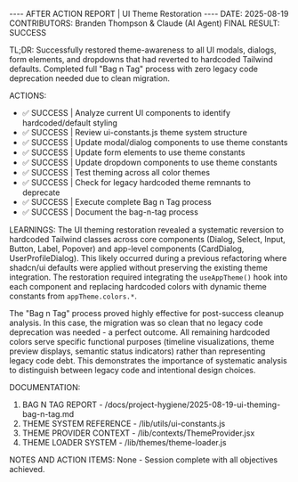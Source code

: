 ---- AFTER ACTION REPORT | UI Theme Restoration ----
DATE: 2025-08-19
CONTRIBUTORS: Branden Thompson & Claude (AI Agent)
FINAL RESULT: SUCCESS

TL;DR: Successfully restored theme-awareness to all UI modals, dialogs, form elements, and dropdowns that had reverted to hardcoded Tailwind defaults. Completed full "Bag n Tag" process with zero legacy code deprecation needed due to clean migration.

ACTIONS:
- ✅ SUCCESS | Analyze current UI components to identify hardcoded/default styling
- ✅ SUCCESS | Review ui-constants.js theme system structure  
- ✅ SUCCESS | Update modal/dialog components to use theme constants
- ✅ SUCCESS | Update form elements to use theme constants
- ✅ SUCCESS | Update dropdown components to use theme constants
- ✅ SUCCESS | Test theming across all color themes
- ✅ SUCCESS | Check for legacy hardcoded theme remnants to deprecate
- ✅ SUCCESS | Execute complete Bag n Tag process
- ✅ SUCCESS | Document the bag-n-tag process

LEARNINGS:
The UI theming restoration revealed a systematic reversion to hardcoded Tailwind classes across core components (Dialog, Select, Input, Button, Label, Popover) and app-level components (CardDialog, UserProfileDialog). This likely occurred during a previous refactoring where shadcn/ui defaults were applied without preserving the existing theme integration. The restoration required integrating the `useAppTheme()` hook into each component and replacing hardcoded colors with dynamic theme constants from `appTheme.colors.*`.

The "Bag n Tag" process proved highly effective for post-success cleanup analysis. In this case, the migration was so clean that no legacy code deprecation was needed - a perfect outcome. All remaining hardcoded colors serve specific functional purposes (timeline visualizations, theme preview displays, semantic status indicators) rather than representing legacy code debt. This demonstrates the importance of systematic analysis to distinguish between legacy code and intentional design choices.

DOCUMENTATION:
1. BAG N TAG REPORT - /docs/project-hygiene/2025-08-19-ui-theming-bag-n-tag.md
2. THEME SYSTEM REFERENCE - /lib/utils/ui-constants.js
3. THEME PROVIDER CONTEXT - /lib/contexts/ThemeProvider.jsx
4. THEME LOADER SYSTEM - /lib/themes/theme-loader.js

NOTES AND ACTION ITEMS:
None - Session complete with all objectives achieved.